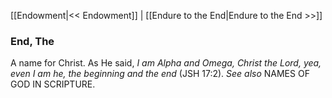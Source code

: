 [[Endowment|<< Endowment]]  |  [[Endure to the End|Endure to the End >>]]

### End, The
A name for Christ. As He said, *I am Alpha and Omega, Christ the Lord, yea, even I am he, the beginning and the end* (JSH 17:2). *See also* NAMES OF GOD IN SCRIPTURE.